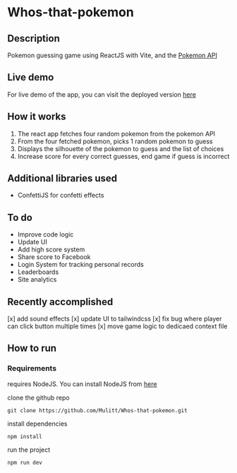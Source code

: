 # Whos-that-pokemon

## Description

Pokemon guessing game using ReactJS with Vite, and the [Pokemon API](https://pokeapi.co/)

## Live demo

For live demo of the app, you can visit the deployed version [here](https://pokemon-malaki.netlify.app/)

## How it works

1. The react app fetches four random pokemon from the pokemon API
2. From the four fetched pokemon, picks 1 random pokemon to guess
3. Displays the silhouette of the pokemon to guess and the list of choices
4. Increase score for every correct guesses, end game if guess is incorrect

## Additional libraries used

-   ConfettiJS for confetti effects

## To do

-   Improve code logic
-   Update UI
-   Add high score system
-   Share score to Facebook
-   Login System for tracking personal records
-   Leaderboards
-   Site analytics

## Recently accomplished

[x] add sound effects
[x] update UI to tailwindcss
[x] fix bug where player can click button multiple times
[x] move game logic to dedicaed context file

## How to run

### Requirements

requires NodeJS. You can install NodeJS from [here](https://nodejs.org/en/)

clone the github repo

```
git clone https://github.com/Mulitt/Whos-that-pokemon.git
```

install dependencies

```
npm install
```

run the project

```
npm run dev
```
